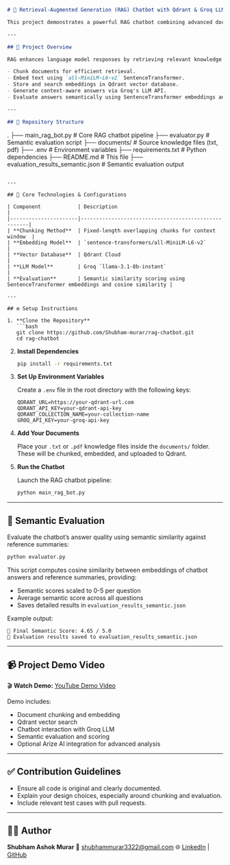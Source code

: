 

```markdown
# 🧠 Retrieval-Augmented Generation (RAG) Chatbot with Qdrant & Groq LLM

This project demonstrates a powerful RAG chatbot combining advanced document retrieval with generative language models. It uses Qdrant for vector storage, SentenceTransformers for embeddings, and Groq's `llama-3.1-8b-instant` model for response generation. The project includes semantic evaluation to assess answer quality.

---

## 🚀 Project Overview

RAG enhances language model responses by retrieving relevant knowledge chunks from a vector database and conditioning generation on that information. This implementation shows how to:

- Chunk documents for efficient retrieval.
- Embed text using `all-MiniLM-L6-v2` SentenceTransformer.
- Store and search embeddings in Qdrant vector database.
- Generate context-aware answers via Groq's LLM API.
- Evaluate answers semantically using SentenceTransformer embeddings and cosine similarity.

---

## 📂 Repository Structure

```

.
├── main\_rag\_bot.py              # Core RAG chatbot pipeline
├── evaluator.py                 # Semantic evaluation script
├── documents/                  # Source knowledge files (txt, pdf)
├── .env                        # Environment variables
├── requirements.txt            # Python dependencies
├── README.md                   # This file
├── evaluation\_results\_semantic.json # Semantic evaluation output

````

---

## 🧱 Core Technologies & Configurations

| Component            | Description                                         |
|----------------------|-----------------------------------------------------|
| **Chunking Method**  | Fixed-length overlapping chunks for context window  |
| **Embedding Model**  | `sentence-transformers/all-MiniLM-L6-v2`             |
| **Vector Database**  | Qdrant Cloud                                        |
| **LLM Model**        | Groq `llama-3.1-8b-instant`                         |
| **Evaluation**       | Semantic similarity scoring using SentenceTransformer embeddings and cosine similarity |

---

## ⚙️ Setup Instructions

1. **Clone the Repository**
   ```bash
   git clone https://github.com/Shubham-murar/rag-chatbot.git
   cd rag-chatbot
````

2. **Install Dependencies**

   ```bash
   pip install -r requirements.txt
   ```

3. **Set Up Environment Variables**

   Create a `.env` file in the root directory with the following keys:

   ```
   QDRANT_URL=https://your-qdrant-url.com
   QDRANT_API_KEY=your-qdrant-api-key
   QDRANT_COLLECTION_NAME=your-collection-name
   GROQ_API_KEY=your-groq-api-key
   ```

4. **Add Your Documents**

   Place your `.txt` or `.pdf` knowledge files inside the `documents/` folder. These will be chunked, embedded, and uploaded to Qdrant.

5. **Run the Chatbot**

   Launch the RAG chatbot pipeline:

   ```bash
   python main_rag_bot.py
   ```

---

## 🧪 Semantic Evaluation

Evaluate the chatbot’s answer quality using semantic similarity against reference summaries:

```bash
python evaluator.py
```

This script computes cosine similarity between embeddings of chatbot answers and reference summaries, providing:

* Semantic scores scaled to 0-5 per question
* Average semantic score across all questions
* Saves detailed results in `evaluation_results_semantic.json`

Example output:

```
🎯 Final Semantic Score: 4.65 / 5.0
📄 Evaluation results saved to evaluation_results_semantic.json
```

---

## 📹 Project Demo Video

🎬 **Watch Demo:** [YouTube Demo Video](https://youtu.be/rhpk6ASrcmc)

Demo includes:

* Document chunking and embedding
* Qdrant vector search
* Chatbot interaction with Groq LLM
* Semantic evaluation and scoring
* Optional Arize AI integration for advanced analysis

---

## ✅ Contribution Guidelines

* Ensure all code is original and clearly documented.
* Explain your design choices, especially around chunking and evaluation.
* Include relevant test cases with pull requests.

---

## 🙋‍♂️ Author

**Shubham Ashok Murar**
📧 [shubhammurar3322@gmail.com](mailto:shubhammurar3322@gmail.com)
🌐 [LinkedIn](www.linkedin.com/in/shubham-murar) | [GitHub](https://github.com/Shubham-murar/rag-chatbot)
```
